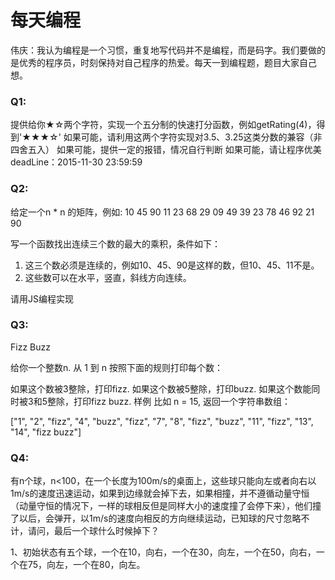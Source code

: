每天编程
====

伟庆：我认为编程是一个习惯，重复地写代码并不是编程，而是码字。我们要做的是优秀的程序员，时刻保持对自己程序的热爱。每天一到编程题，题目大家自己想。

### Q1:

提供给你★☆两个字符，实现一个五分制的快速打分函数，例如getRating(4)，得到'★★★☆'
如果可能，请利用这两个字符实现对3.5、3.25这类分数的兼容（非四舍五入）
如果可能，提供一定的报错，情况自行判断
如果可能，请让程序优美
deadLine：2015-11-30 23:59:59

### Q2:

给定一个n * n 的矩阵，例如:
10 45 90 11
23 68 29 09
49 39 23 78
46 92 21 90

写一个函数找出连续三个数的最大的乘积，条件如下：
1. 这三个数必须是连续的，例如10、45、90是这样的数，但10、45、11不是。
2. 这些数可以在水平，竖直，斜线方向连续。

请用JS编程实现

### Q3:

Fizz Buzz

给你一个整数n. 从 1 到 n 按照下面的规则打印每个数：

如果这个数被3整除，打印fizz.
如果这个数被5整除，打印buzz.
如果这个数能同时被3和5整除，打印fizz buzz.
样例
比如 n = 15, 返回一个字符串数组：

["1", "2", "fizz", "4", "buzz", "fizz", "7", "8", "fizz", "buzz", "11", "fizz", "13", "14", "fizz buzz"]

### Q4:

有n个球，n<100，在一个长度为100m/s的桌面上，这些球只能向左或者向右以1m/s的速度迅速运动，如果到边缘就会掉下去，如果相撞，并不遵循动量守恒（动量守恒的情况下，一样的球相反但是同样大小的速度撞了会停下来），他们撞了以后，会弹开，以1m/s的速度向相反的方向继续运动，已知球的尺寸忽略不计，请问，最后一个球什么时候掉下？

1、初始状态有五个球，一个在10，向右，一个在30，向左，一个在50，向右，一个在75，向左，一个在80，向左。
